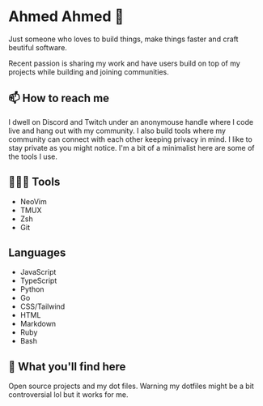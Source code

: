 # Ahmed Ahmed 🚀

Just someone who loves to build things, make things faster and craft beutiful software.

Recent passion is sharing my work and have users build on top of my projects while building and joining
communities.

## 📫 How to reach me

I dwell on Discord and Twitch under an anonymouse handle where I code live and hang out with my community.
I also build tools where my community can connect with each other keeping privacy in mind. I like to stay
private as you might notice. I'm a bit of a minimalist here are some of the tools I use.

## 👨🏽‍💻 Tools

- NeoVim
- TMUX
- Zsh
- Git

## Languages

- JavaScript
- TypeScript
- Python
- Go
- CSS/Tailwind
- HTML
- Markdown
- Ruby
- Bash

## 📝 What you'll find here

Open source projects and my dot files. Warning my dotfiles might be a bit controversial lol but it works for me.
